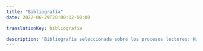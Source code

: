 ```yaml
---
title: "Bibliografía"
date: 2022-06-29T20:00:12-00:00

translationKey: bibliografia

description: 'Bibliografía seleccionada sobre los procesos lectores: Historia, implicaciones neurológicas y promoción de la lectura.'
---
```


